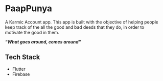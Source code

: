 # PaapPunya
A Karmic Account app. This app is built with the objective of helping people keep track of the all the good and bad deeds that they do, in order to motivate the good in them.

 _**"What goes around, comes around"**_

## Tech Stack
- Flutter
- Firebase
